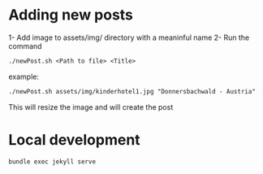 # Adding new posts

1- Add image to assets/img/ directory with a meaninful name
2- Run the command

```txt
./newPost.sh <Path to file> <Title>
```

example:

```txt
./newPost.sh assets/img/kinderhotel1.jpg "Donnersbachwald - Austria"
```

This will resize the image and will create the post
# Local development

```txt
bundle exec jekyll serve
```
